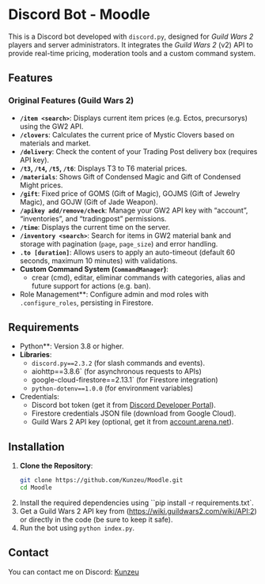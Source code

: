 # Discord Bot - Moodle

This is a Discord bot developed with `discord.py`, designed for *Guild Wars 2* players and server administrators. It integrates the *Guild Wars 2* (v2) API to provide real-time pricing, moderation tools and a custom command system.  

## Features

### Original Features (Guild Wars 2)
- **`/item <search>`**: Displays current item prices (e.g. Ectos, precursorys) using the GW2 API.
- **`/clovers`**: Calculates the current price of Mystic Clovers based on materials and market.
- **`/delivery`**: Check the content of your Trading Post delivery box (requires API key).
- **`/t3`, `/t4`, `/t5`, `/t6`**: Displays T3 to T6 material prices.
- **`/materials`**: Shows Gift of Condensed Magic and Gift of Condensed Might prices.
- **`/gift`**: Fixed price of GOMS (Gift of Magic), GOJMS (Gift of Jewelry Magic), and GOJW (Gift of Jade Weapon).
- **`/apikey add/remove/check`**: Manage your GW2 API key with “account”, “inventories”, and “tradingpost” permissions.
- **`/time`**: Displays the current time on the server.
- **`/inventory <search>`**: Search for items in GW2 material bank and storage with pagination (`page`, `page_size`) and error handling.
- **`.to [duration]`**: Allows users to apply an auto-timeout (default 60 seconds, maximum 10 minutes) with validations.
- **Custom Command System (`CommandManager`)**:
  - crear (cmd), editar, eliminar commands with categories, alias and future support for actions (e.g. ban).
- Role Management**: Configure admin and mod roles with `.configure_roles`, persisting in Firestore.

## Requirements

- Python**: Version 3.8 or higher.
- **Libraries**:
  - `discord.py==2.3.2` (for slash commands and events).
  - aiohttp==3.8.6` (for asynchronous requests to APIs)
  - google-cloud-firestore==2.13.1` (for Firestore integration)
  - `python-dotenv==1.0.0` (for environment variables)
- Credentials:
  - Discord bot token (get it from [Discord Developer Portal](https://discord.com/developers/applications)).
  - Firestore credentials JSON file (download from Google Cloud).
  - Guild Wars 2 API key (optional, get it from [account.arena.net](https://account.arena.net/applications)).

## Installation

1. **Clone the Repository**:
   ````bash
   git clone https://github.com/Kunzeu/Moodle.git
   cd Moodle
2. Install the required dependencies using ``pip install -r requirements.txt`.
3. Get a Guild Wars 2 API key from (https://wiki.guildwars2.com/wiki/API:2) or directly in the code (be sure to keep it safe).
4. Run the bot using `python index.py`.


## Contact

You can contact me on Discord: [Kunzeu](https://discord.com/users/552563672162107431)